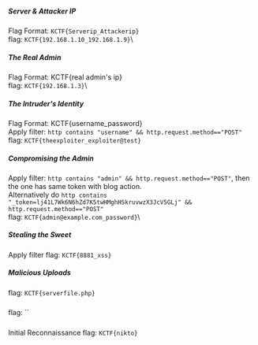 ##### Server & Attacker IP
Flag Format: `KCTF{Serverip_Attackerip}`\
flag: `KCTF{192.168.1.10_192.168.1.9}`\

##### The Real Admin
Flag Format: KCTF{real admin's ip}\
flag: `KCTF{192.168.1.3}`\

##### The Intruder's Identity
Flag Format: KCTF{username_password}\
Apply filter: `http contains "username" && http.request.method=="POST"`\
flag: `KCTF{theexploiter_exploiter@test}`

##### Compromising the Admin
Apply filter: `http contains "admin" && http.request.method=="POST"`, then the one has same token with blog action.\
Alternatively do `http contains "_token=lj41L7Wk6N6hZd7K5twHMghHSkruvwzX3JcV5GLj" && http.request.method=="POST"`\
flag: `KCTF{admin@example.com_password}`\

##### Stealing the Sweet
Apply filter
flag: `KCTF{8881_xss}`

##### Malicious Uploads
flag: `KCTF{serverfile.php}`

#####
flag: ``

#####
Initial Reconnaissance
flag: `KCTF{nikto}`